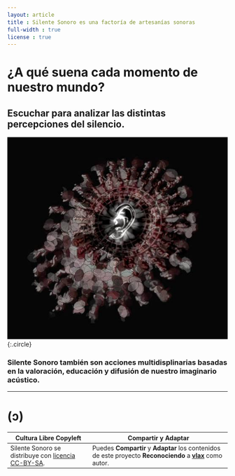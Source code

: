 ```yaml
---
layout: article
title : Silente Sonoro es una factoría de artesanías sonoras
full-width : true
license : true
---
```


# ¿A qué suena cada momento de nuestro mundo?
## Escuchar para analizar las distintas percepciones del silencio.

![Bienvenida tu escucha atenta](/assets/images/logo/earlogo-dark-02s.jpg){:.circle}

### Silente Sonoro también son acciones multidisplinarias basadas en la valoración, educación y difusión de nuestro imaginario acústico.

---

# (ɔ)

|**Cultura Libre Copyleft**|__Compartir__ y __Adaptar__|
|-------------------------|---------------------------|
|Silente Sonoro se distribuye con [licencia CC-BY-SA](licencia).|Puedes __Compartir__ y __Adaptar__ los contenidos de este proyecto __Reconociendo__ a [__vlax__](https://vlax.dyne.org) como autor.|

